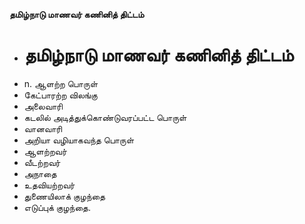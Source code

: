 **தமிழ்நாடு மாணவர் கணினித் திட்டம்**
- # தமிழ்நாடு மாணவர் கணினித் திட்டம்
- n. ஆளற்ற பொருள்
- கேட்பாரற்ற விலங்கு
- அலைவாரி
- கடலில் அடித்துக்கொண்டுவரப்பட்ட பொருள்
- வானவாரி
- அறியா வழியாகவந்த பொருள்
- ஆளற்றவர்
- வீடற்றவர்
- அநாதை
- உதவியற்றவர்
- துணையிலாக் குழந்தை
- எடுப்புக் குழந்தை.

